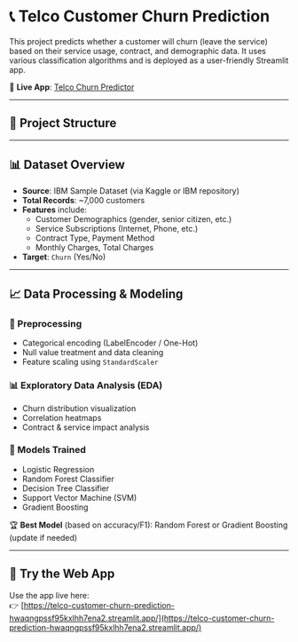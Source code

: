 # 📞 Telco Customer Churn Prediction

This project predicts whether a customer will churn (leave the service) based on their service usage, contract, and demographic data. It uses various classification algorithms and is deployed as a user-friendly Streamlit app.

🔗 **Live App**: [Telco Churn Predictor](https://telco-customer-churn-prediction-hwaqngpssf95kxlhh7ena2.streamlit.app/)

---

## 📁 Project Structure


---

## 📊 Dataset Overview

- **Source**: IBM Sample Dataset (via Kaggle or IBM repository)
- **Total Records**: ~7,000 customers
- **Features** include:
  - Customer Demographics (gender, senior citizen, etc.)
  - Service Subscriptions (Internet, Phone, etc.)
  - Contract Type, Payment Method
  - Monthly Charges, Total Charges
- **Target**: `Churn` (Yes/No)

---

## 📈 Data Processing & Modeling

### 🧹 Preprocessing
- Categorical encoding (LabelEncoder / One-Hot)
- Null value treatment and data cleaning
- Feature scaling using `StandardScaler`

### 📊 Exploratory Data Analysis (EDA)
- Churn distribution visualization
- Correlation heatmaps
- Contract & service impact analysis

### 🤖 Models Trained
- Logistic Regression
- Random Forest Classifier
- Decision Tree Classifier
- Support Vector Machine (SVM)
- Gradient Boosting

🏆 **Best Model** (based on accuracy/F1): Random Forest or Gradient Boosting (update if needed)

---

## 🚀 Try the Web App

Use the app live here:  
👉 [https://telco-customer-churn-prediction-hwaqngpssf95kxlhh7ena2.streamlit.app/](https://telco-customer-churn-prediction-hwaqngpssf95kxlhh7ena2.streamlit.app/)


